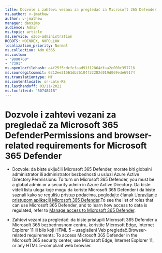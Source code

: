 ```yaml
---
title: Dozvole i zahtevi vezani za pregledač za Microsoft 365 Defender
ms.author: v-jmathew
author: v-jmathew
manager: dansimp
audience: Admin
ms.topic: article
ms.service: o365-administration
ROBOTS: NOINDEX, NOFOLLOW
localization_priority: Normal
ms.collection: Adm_O365
ms.custom:
- "9000760"
- "7391"
ms.openlocfilehash: a4f25f5cdcfefaad91f12864dfaa2e000c357716
ms.sourcegitcommit: 6312ee31561db36104f32282d019d069ede69174
ms.translationtype: MT
ms.contentlocale: sr-Latn-RS
ms.lasthandoff: 03/11/2021
ms.locfileid: "50748418"
---
```

# <a name="permissions-and-browser-related-requirements-for-microsoft-365-defender"></a><span data-ttu-id="e6b2b-102">Dozvole i zahtevi vezani za pregledač za Microsoft 365 Defender</span><span class="sxs-lookup"><span data-stu-id="e6b2b-102">Permissions and browser-related requirements for Microsoft 365 Defender</span></span>

- <span data-ttu-id="e6b2b-103">Dozvole: da biste uključili Microsoft 365 Defender, morate biti globalni administrator ili administrator bezbednosti u usluzi Azure Active Directory.</span><span class="sxs-lookup"><span data-stu-id="e6b2b-103">Permissions: To turn on Microsoft 365 Defender, you must be a global admin or a security admin in Azure Active Directory.</span></span> <span data-ttu-id="e6b2b-104">Da biste videli listu uloga koje mogu da koriste Microsoft 365 Defender i da biste saznali kako se regulišu pristup podacima, pogledajte članak [Upravljanje pristupom aplikaciji Microsoft 365 Defender](https://go.microsoft.com/fwlink/?linkid=2143626).</span><span class="sxs-lookup"><span data-stu-id="e6b2b-104">To see the list of roles that can use Microsoft 365 Defender, and to learn how access to data is regulated, refer to [Manage access to Microsoft 365 Defender](https://go.microsoft.com/fwlink/?linkid=2143626).</span></span>

- <span data-ttu-id="e6b2b-105">Zahtevi vezani za pregledač: da biste pristupili Microsoft 365 Defender u Microsoft 365 bezbednosnom centru, koristite Microsoft Edge, Internet Explorer 11 ili bilo koji HTML 5 – usaglašeni Veb pregledač.</span><span class="sxs-lookup"><span data-stu-id="e6b2b-105">Browser-related requirements: To access Microsoft 365 Defender in the Microsoft 365 security center, use Microsoft Edge, Internet Explorer 11, or any HTML 5–compliant web browser.</span></span>
